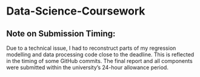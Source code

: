 # Data-Science-Coursework

## Note on Submission Timing:
Due to a technical issue, I had to reconstruct parts of my regression modelling and data processing code close to the deadline. This is reflected in the timing of some GitHub commits. The final report and all components were submitted within the university’s 24-hour allowance period.
